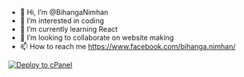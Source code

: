 - 👋 Hi, I’m @BihangaNimhan
- 👀 I’m interested in coding
- 🌱 I’m currently learning React
- 💞️ I’m looking to collaborate on website making
- 📫 How to reach me https://www.facebook.com/bihanga.nimhan/

<!---
BihangaNimhan/BihangaNimhan is a ✨ special ✨ repository because its `README.md` (this file) appears on your GitHub profile.
You can click the Preview link to take a look at your changes.
--->
[![Deploy to cPanel](https://github.com/BihangaNimhan/Invoice_System/actions/workflows/deploy.yml/badge.svg)](https://github.com/BihangaNimhan/Invoice_System/actions/workflows/deploy.yml)
